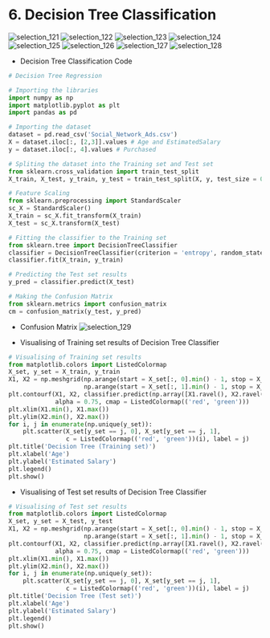 # 6. Decision Tree Classification

![selection_121](https://user-images.githubusercontent.com/15044221/29456245-ab81f318-8436-11e7-97e3-98814597be5c.png)
![selection_122](https://user-images.githubusercontent.com/15044221/29456244-ab7e1c16-8436-11e7-8616-97d0e70920e7.png)
![selection_123](https://user-images.githubusercontent.com/15044221/29456246-abf6d106-8436-11e7-8516-2ac1e0e97646.png)
![selection_124](https://user-images.githubusercontent.com/15044221/29456248-ac0e7a68-8436-11e7-917b-9b092929752c.png)
![selection_125](https://user-images.githubusercontent.com/15044221/29456247-ac089288-8436-11e7-8b18-a1bfc3a69271.png)
![selection_126](https://user-images.githubusercontent.com/15044221/29456251-accd580c-8436-11e7-9a6a-08b8d81a6140.png)
![selection_127](https://user-images.githubusercontent.com/15044221/29456249-ac2f05ee-8436-11e7-8264-be7414f76dda.png)
![selection_128](https://user-images.githubusercontent.com/15044221/29456250-ac573a64-8436-11e7-94b7-5ecc1e547058.png)

- Decision Tree Classification Code
```python
# Decision Tree Regression

# Importing the libraries
import numpy as np
import matplotlib.pyplot as plt
import pandas as pd 

# Importing the dataset
dataset = pd.read_csv('Social_Network_Ads.csv')
X = dataset.iloc[:, [2,3]].values # Age and EstimatedSalary
y = dataset.iloc[:, 4].values # Purchased

# Spliting the dataset into the Training set and Test set
from sklearn.cross_validation import train_test_split
X_train, X_test, y_train, y_test = train_test_split(X, y, test_size = 0.25, random_state = 0)

# Feature Scaling
from sklearn.preprocessing import StandardScaler
sc_X = StandardScaler()
X_train = sc_X.fit_transform(X_train)
X_test = sc_X.transform(X_test)

# Fitting the classifier to the Training set
from sklearn.tree import DecisionTreeClassifier
classifier = DecisionTreeClassifier(criterion = 'entropy', random_state = 0)
classifier.fit(X_train, y_train)

# Predicting the Test set results
y_pred = classifier.predict(X_test)

# Making the Confusion Matrix
from sklearn.metrics import confusion_matrix
cm = confusion_matrix(y_test, y_pred)
```
- Confusion Matrix
![selection_129](https://user-images.githubusercontent.com/15044221/29456337-068c1da6-8437-11e7-8d98-329b58588aff.png)

- Visualising of Training set results of Decision Tree Classifier
```python
# Visualising of Training set results
from matplotlib.colors import ListedColormap
X_set, y_set = X_train, y_train
X1, X2 = np.meshgrid(np.arange(start = X_set[:, 0].min() - 1, stop = X_set[:, 0].max() + 1, step = 0.01),
                     np.arange(start = X_set[:, 1].min() - 1, stop = X_set[:, 1].max() + 1, step = 0.01))
plt.contourf(X1, X2, classifier.predict(np.array([X1.ravel(), X2.ravel()]).T).reshape(X1.shape), 
             alpha = 0.75, cmap = ListedColormap(('red', 'green')))
plt.xlim(X1.min(), X1.max())
plt.ylim(X2.min(), X2.max())
for i, j in enumerate(np.unique(y_set)):
    plt.scatter(X_set[y_set == j, 0], X_set[y_set == j, 1],
                c = ListedColormap(('red', 'green'))(i), label = j)
plt.title('Decision Tree (Training set)')
plt.xlabel('Age')
plt.ylabel('Estimated Salary')
plt.legend()
plt.show()

```
- Visualising of Test set results of Decision Tree Classifier
```python
# Visualising of Test set results
from matplotlib.colors import ListedColormap
X_set, y_set = X_test, y_test
X1, X2 = np.meshgrid(np.arange(start = X_set[:, 0].min() - 1, stop = X_set[:, 0].max() + 1, step = 0.01),
                     np.arange(start = X_set[:, 1].min() - 1, stop = X_set[:, 1].max() + 1, step = 0.01))
plt.contourf(X1, X2, classifier.predict(np.array([X1.ravel(), X2.ravel()]).T).reshape(X1.shape), 
             alpha = 0.75, cmap = ListedColormap(('red', 'green')))
plt.xlim(X1.min(), X1.max())
plt.ylim(X2.min(), X2.max())
for i, j in enumerate(np.unique(y_set)):
    plt.scatter(X_set[y_set == j, 0], X_set[y_set == j, 1],
                c = ListedColormap(('red', 'green'))(i), label = j)
plt.title('Decision Tree (Test set)')
plt.xlabel('Age')
plt.ylabel('Estimated Salary')
plt.legend()
plt.show()
```
